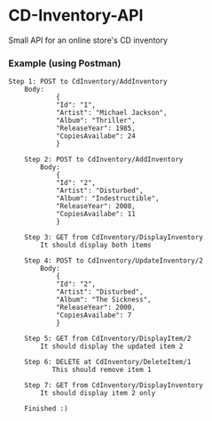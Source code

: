 # CD-Inventory-API
Small API for an online store's CD inventory

<h3>Example (using Postman)</h3>


            
	Step 1: POST to CdInventory/AddInventory
	    Body:
                {
                "Id": "1",
                "Artist": "Michael Jackson",
                "Album": "Thriller",
                "ReleaseYear": 1985,
                "CopiesAvailabe": 24
                }
                
        Step 2: POST to CdInventory/AddInventory
            Body:
                {
                "Id": "2",
                "Artist": "Disturbed",
                "Album": "Indestructible",
                "ReleaseYear": 2008,
                "CopiesAvailabe": 11
                }
                
        Step 3: GET from CdInventory/DisplayInventory
            It should display both items
            
        Step 4: POST to CdInventory/UpdateInventory/2
            Body:
                {
                "Id": "2",
                "Artist": "Disturbed",
                "Album": "The Sickness",
                "ReleaseYear": 2000,
                "CopiesAvailabe": 7
                }
                
        Step 5: GET from CdInventory/DisplayItem/2
            It should display the updated item 2
            
        Step 6: DELETE at CdInventory/DeleteItem/1
               This should remove item 1
               
        Step 7: GET from CdInventory/DisplayInventory
            It should display item 2 only
            
        Finished :)
								
